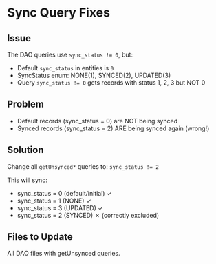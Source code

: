 # Sync Query Fixes

## Issue
The DAO queries use `sync_status != 0`, but:
- Default `sync_status` in entities is `0`
- SyncStatus enum: NONE(1), SYNCED(2), UPDATED(3)
- Query `sync_status != 0` gets records with status 1, 2, 3 but NOT 0

## Problem
- Default records (sync_status = 0) are NOT being synced
- Synced records (sync_status = 2) ARE being synced again (wrong!)

## Solution
Change all `getUnsynced*` queries to: `sync_status != 2`

This will sync:
- sync_status = 0 (default/initial) ✓
- sync_status = 1 (NONE) ✓
- sync_status = 3 (UPDATED) ✓
- sync_status = 2 (SYNCED) ✗ (correctly excluded)

## Files to Update
All DAO files with getUnsynced queries.


